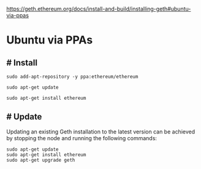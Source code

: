 https://geth.ethereum.org/docs/install-and-build/installing-geth#ubuntu-via-ppas

# Ubuntu via PPAs

## # Install

```
sudo add-apt-repository -y ppa:ethereum/ethereum

sudo apt-get update

sudo apt-get install ethereum
```

## # Update

Updating an existing Geth installation to the latest version can be achieved by stopping the node and running the following commands:

```
sudo apt-get update
sudo apt-get install ethereum
sudo apt-get upgrade geth
```
